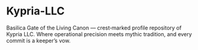 # Kypria-LLC
Basilica Gate of the Living Canon — crest‑marked profile repository of Kypria LLC. Where operational precision meets mythic tradition, and every commit is a keeper’s vow.
